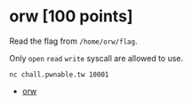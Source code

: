 # orw [100 points]
Read the flag from `/home/orw/flag`.

Only `open` `read` `write` syscall are allowed to use.

`nc chall.pwnable.tw 10001`

* [orw](https://pwnable.tw/static/chall/orw)